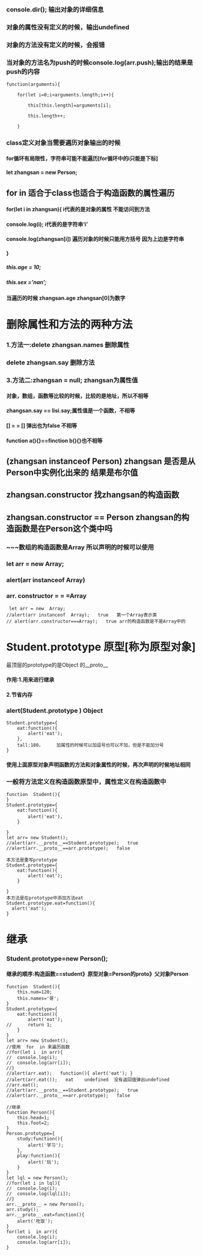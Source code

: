 ### console.dir();  输出对象的详细信息

### 对象的属性没有定义的时候，输出undefined   

### 对象的方法没有定义的时候，会报错

### 当对象的方法名为push的时候console.log(arr.push);输出的结果是push的内容

```
function(arguments){

   	for(let i=0;i<arguments.length;i++){

   		this[this.length]=arguments[i];

   		this.length++;

   	}
```

### class定义对象当需要遍历对象输出的时候

#### for循环有局限性，字符串可能不能遍历[for循环中的i只能是下标]

#### let  zhangsan   =  new   Person;

## for in 适合于class也适合于构造函数的属性遍历

#### for(let i  in zhangsan){     i代表的是对象的属性    不能访问到方法

####                   console.log(i);      i代表的是字符串‘i’

####          console.log(zhangsan[i])     遍历对象的时候只能用方括号  因为上边是字符串

#### }

##### this.age = 10;

##### this.sex ='nan';

#### 当遍历的时候   zhangsan.age          zhangsan[0]为数字

# 删除属性和方法的两种方法

### 1.方法一:delete    zhangsan.names 删除属性

###          delete   zhangsan.say   删除方法

### 3.方法二:zhangsan = null;    zhangsan为属性值

#### 对象，数组，函数等比较的时候，比较的是地址，所以不相等

#### zhangsan.say == lisi.say;属性值是一个函数，不相等

#### [] = = []   弹出也为false   不相等

#### function a(){}==finction b(){}也不相等

## (zhangsan   instanceof  Person)    zhangsan 是否是从Person中实例化出来的    结果是布尔值

## zhangsan.constructor 找zhangsan的构造函数     

## zhangsan.constructor == Person zhangsan的构造函数是在Person这个类中吗         

### ~~~数组的构造函数是Array  所以声明的时候可以使用

###  let arr = new  Array;

### alert(arr instanceof  Array)

### arr.   constructor = = =Array

```
 let arr = new  Array;
//alert(arr instanceof  Array);   true   第一个Array表示类
// alert(arr.constructor===Array);   true arr的构造函数是不是Array中的
```

# Student.prototype    原型[称为原型对象]

最顶层的prototype的是Object  的__proto__

#### 作用:1.用来进行继承

#### 2.节省内存

### alert(Student.prototype )    Object

```
Student.prototype={
	eat:function(){
		alert('eat');
	},
	tall:180，     加属性的时候可以加逗号也可以不加，但是不能加分号
}
```

#### 使用上面原型对象声明函数的方法和对象属性的时候，再次声明的时候地址相同

### 一般将方法定义在构造函数原型中，属性定义在构造函数中

```
function  Student(){
}
Student.prototype={
	eat:function(){
		alert('eat')，
	}
	
}
let arr= new Student();
//alert(arr.__proto__==Student.prototype);   true
//alert(arr.__proto__==arr.prototype);   false
```

```
本方法是重写prototype
Student.prototype={
	eat:function(){
		alert('eat');
	}
	
}
本方法是在prototype中添加方法eat
Student.prototype.eat=function(){
  alert('eat');
}

```

# 继承

### Student.prototype=new Person();

#### 继承的顺序:构造函数==student》原型对象=Person的proto》父对象Person

```
function  Student(){
	this.num=120;
	this.names='哥';
}
Student.prototype={
	eat:function(){
		alert('eat');
//		return 1;
	}	
}
let arr= new Student();
//使用  for  in 来遍历函数
//for(let i  in arr){
//	console.log(i);
//	console.log(arr[i]);
//}
//alert(arr.eat);   function(){ alert('eat'); }
//alert(arr.eat());   eat    undefined  没有返回值弹出undefined
//arr.eat();
//alert(arr.__proto__==Student.prototype);   true
//alert(arr.__proto__==arr.prototype);   false

//继承
function Person(){
	this.head=1;
	this.foot=2;
}
Person.prototype={
	study:function(){
		alert('学习');
	},
	play:function(){
		alert('玩');
	}	
}
let lql = new Person();
//for(let i in lql){
//	console.log(i);
//	console.log(lql[i]);
//}
arr.__proto__ = new Person();
arr.study();
arr.__proto__.eat=function(){
	alert('吃饭');
}
for(let i  in arr){
	console.log(i);
	console.log(arr[i]);
}
```

